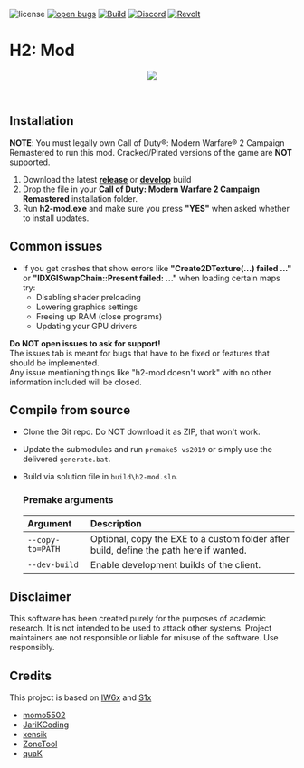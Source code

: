 ![license](https://img.shields.io/github/license/alicealys/h2-mod.svg)
[![open bugs](https://img.shields.io/github/issues/alicealys/h2-mod/bug?label=bugs)](https://github.com/alicealys/h2-mod/issues?q=is%3Aissue+is%3Aopen+label%3Abug)
[![Build](https://github.com/alicealys/h2-mod/workflows/Build/badge.svg)](https://github.com/alicealys/h2-mod/actions)
[![Discord](https://img.shields.io/discord/955362057581129738?color=%237289DA&label=members&logo=discord&logoColor=%23FFFFFF)](https://discord.gg/dpnRn2tKT9)
[![Revolt](https://img.shields.io/badge/Revolt.chat-ff4655?style=for-the-badge&logo=Revolt.chat&logoColor=white)](https://rvlt.gg/24n6PDEw)

# H2: Mod
<p align="center">
  <img src="assets/github/banner.png?raw=true" />
</p>

<br/>

## Installation

**NOTE**: You must legally own Call of Duty®: Modern Warfare® 2 Campaign Remastered to run this mod. Cracked/Pirated versions of the game are **NOT** supported.

1. Download the latest **[release](https://h2-mod.alicent.cat/data/h2-mod.exe)** or **[develop](https://h2-mod.alicent.cat/data-dev/h2-mod.exe)** build
2. Drop the file in your **Call of Duty: Modern Warfare 2 Campaign Remastered** installation folder.  
3. Run **h2-mod.exe** and make sure you press **"YES"** when asked whether to install updates.

## Common issues

- If you get crashes that show errors like **"Create2DTexture(...) failed ..."** or **"IDXGISwapChain::Present failed: ..."** when loading certain maps try:
  * Disabling shader preloading
  * Lowering graphics settings
  * Freeing up RAM (close programs)
  * Updating your GPU drivers
  
**Do NOT open issues to ask for support!**  
The issues tab is meant for bugs that have to be fixed or features that should be implemented.  
Any issue mentioning things like "h2-mod doesn't work" with no other information included will be closed.

## Compile from source

- Clone the Git repo. Do NOT download it as ZIP, that won't work.
- Update the submodules and run `premake5 vs2019` or simply use the delivered `generate.bat`.
- Build via solution file in `build\h2-mod.sln`.

  ### Premake arguments

  | Argument                    | Description                                    |
  |:----------------------------|:-----------------------------------------------|
  | `--copy-to=PATH`            | Optional, copy the EXE to a custom folder after build, define the path here if wanted. |
  | `--dev-build`               | Enable development builds of the client. |

## Disclaimer

This software has been created purely for the purposes of
academic research. It is not intended to be used to attack
other systems. Project maintainers are not responsible or
liable for misuse of the software. Use responsibly.

## Credits

This project is based on [IW6x](https://git.alterware.dev/alterware/iw6-mod) and [S1x](https://git.alterware.dev/alterware/s1-mod)
* [momo5502](https://github.com/momo5502)
* [JariKCoding](https://github.com/JariKCoding/CoDLuaDecompiler)
* [xensik](https://github.com/xensik/gsc-tool/)
* [ZoneTool](https://github.com/ZoneTool/zonetool)
* [quaK](https://github.com/Joelrau)
